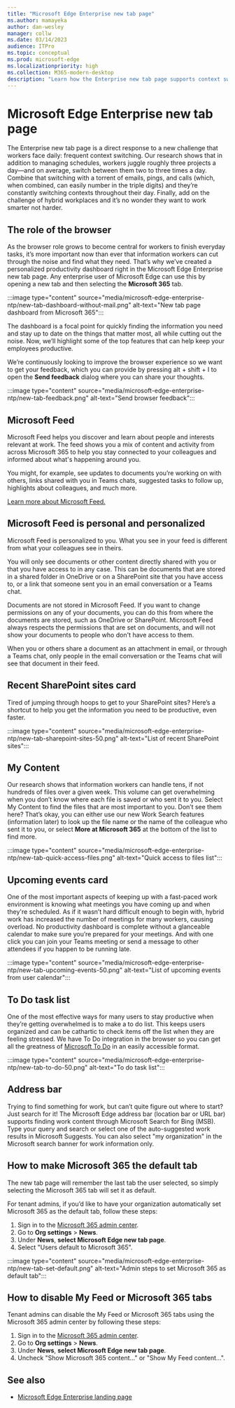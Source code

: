 ```yaml
---
title: "Microsoft Edge Enterprise new tab page"
ms.author: mamayeka
author: dan-wesley
manager: collw
ms.date: 03/14/2023
audience: ITPro
ms.topic: conceptual
ms.prod: microsoft-edge
ms.localizationpriority: high
ms.collection: M365-modern-desktop
description: "Learn how the Enterprise new tab page supports context switching and increases worker productivity."
---
```


# Microsoft Edge Enterprise new tab page

The Enterprise new tab page is a direct response to a new challenge that workers face daily: frequent context switching. Our research shows that in addition to managing schedules, workers juggle roughly three projects a day—and on average, switch between them two to three times a day. Combine that switching with a torrent of emails, pings, and calls (which, when combined, can easily number in the triple digits) and they’re constantly switching contexts throughout their day. Finally, add on the challenge of hybrid workplaces and it’s no wonder they want to work smarter not harder.

## The role of the browser

As the browser role grows to become central for workers to finish everyday tasks, it’s more important now than ever that information workers can cut through the noise and find what they need. That’s why we’ve created a personalized productivity dashboard right in the Microsoft Edge Enterprise new tab page. Any enterprise user of Microsoft Edge can use this by opening a new tab and then selecting the **Microsoft 365** tab.

:::image type="content" source="media/microsoft-edge-enterprise-ntp/new-tab-dashboard-without-mail.png" alt-text="New tab page dashboard from Microsoft 365":::

The dashboard is a focal point for quickly finding the information you need and stay up to date on the things that matter most, all while cutting out the noise. Now, we’ll highlight some of the top features that can help keep your employees productive.

We’re continuously looking to improve the browser experience so we want to get your feedback, which you can provide by pressing alt + shift + I to open the **Send feedback** dialog where you can share your thoughts.

:::image type="content" source="media/microsoft-edge-enterprise-ntp/new-tab-feedback.png" alt-text="Send browser feedback":::

## Microsoft Feed

Microsoft Feed helps you discover and learn about people and interests relevant at work. The feed shows you a mix of content and activity from across Microsoft 365 to help you stay connected to your colleagues and informed about what's happening around you.

You might, for example, see updates to documents you’re working on with others, links shared with you in Teams chats, suggested tasks to follow up, highlights about colleagues, and much more.

[Learn more about Microsoft Feed.](https://support.microsoft.com/office/discover-and-learn-with-microsoft-feed-9c190800-e348-46b7-9d46-41c628b80ebb?storagetype=live)

## Microsoft Feed is personal and personalized

Microsoft Feed is personalized to you. What you see in your feed is different from what your colleagues see in theirs.  

You will only see documents or other content directly shared with you or that you have access to in any case. This can be documents that are stored in a shared folder in OneDrive or on a SharePoint site that you have access to, or a link that someone sent you in an email conversation or a Teams chat.

Documents are not stored in Microsoft Feed. If you want to change permissions on any of your documents, you can do this from where the documents are stored, such as OneDrive or SharePoint. Microsoft Feed always respects the permissions that are set on documents, and will not show your documents to people who don't have access to them.

When you or others share a document as an attachment in email, or through a Teams chat, only people in the email conversation or the Teams chat will see that document in their feed.

## Recent SharePoint sites card

Tired of jumping through hoops to get to your SharePoint sites? Here’s a shortcut to help you get the information you need to be productive, even faster.

:::image type="content" source="media/microsoft-edge-enterprise-ntp/new-tab-sharepoint-sites-50.png" alt-text="List of recent SharePoint sites":::

## My Content

Our research shows that information workers can handle tens, if not hundreds of files over a given week. This volume can get overwhelming when you don’t know where each file is saved or who sent it to you. Select My Content to find the files that are most important to you. Don’t see them here? That’s okay, you can either use our new Work Search features (information later) to look up the file name or the name of the colleague who sent it to you, or select **More at Microsoft 365** at the bottom of the list to find more.

:::image type="content" source="media/microsoft-edge-enterprise-ntp/new-tab-quick-access-files.png" alt-text="Quick access to files list":::

## Upcoming events card

One of the most important aspects of keeping up with a fast-paced work environment is knowing what meetings you have coming up and when they're scheduled. As if it wasn’t hard difficult enough to begin with, hybrid work has increased the number of meetings for many workers, causing overload. No productivity dashboard is complete without a glanceable calendar to make sure you’re prepared for your meetings. And with one click you can join your Teams meeting or send a message to other attendees if you happen to be running late.

:::image type="content" source="media/microsoft-edge-enterprise-ntp/new-tab-upcoming-events-50.png" alt-text="List of upcoming events from user calendar":::

## To Do task list

One of the most effective ways for many users to stay productive when they’re getting overwhelmed is to make a to do list. This keeps users organized and can be cathartic to check items off the list when they are feeling stressed. We have To Do integration in the browser so you can get all the greatness of [Microsoft To Do](https://todo.microsoft.com/tasks/) in an easily accessible format.

:::image type="content" source="media/microsoft-edge-enterprise-ntp/new-tab-to-do-50.png" alt-text="To do task list":::

## Address bar

Trying to find something for work, but can’t quite figure out where to start? Just search for it! The Microsoft Edge address bar (location bar or URL bar) supports finding work content through Microsoft Search for Bing (MSB). Type your query and search or select one of the auto-suggested work results in Microsoft Suggests. You can also select "my organization" in the Microsoft search banner for work information only.

## How to make Microsoft 365 the default tab

The new tab page will remember the last tab the user selected, so simply selecting the Microsoft 365 tab will set it as default.

For tenant admins, if you’d like to have your organization automatically set Microsoft 365 as the default tab, follow these steps:

1. Sign in to the [Microsoft 365 admin center](https://portal.office.com/Adminportal/Home).
2. Go to **Org settings** > **News**.
3. Under **News**, **select Microsoft Edge new tab page**.
4. Select "Users default to Microsoft 365".

:::image type="content" source="media/microsoft-edge-enterprise-ntp/new-tab-set-default.png" alt-text="Admin steps to set Microsoft 365 as default tab":::

## How to disable My Feed or Microsoft 365 tabs

Tenant admins can disable the My Feed or Microsoft 365 tabs using the Microsoft 365 admin center by following these steps:

1. Sign in to the [Microsoft 365 admin center](https://portal.office.com/Adminportal/Home).
2. Go to **Org settings** > **News**.
3. Under **News**, **select Microsoft Edge new tab page**.
4. Uncheck "Show Microsoft 365 content…" or "Show My Feed content…".

## See also

- [Microsoft Edge Enterprise landing page](https://aka.ms/EdgeEnterprise)
